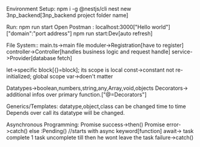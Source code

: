 Environment Setup:
npm i -g @nestjs/cli
nest new 3np_backend[3np_backend project folder name]

Run:
npm run start
Open Postman : localhost:3000["Hello world"]["domain":"port address"]
npm run start:Dev[auto refresh]

File System::
main.ts->main file
moduler->Registration[have to register]
controller->Controller[handles business logic and request handle]
service->Provider[database fetch]

let->specific block[{}=block]; its scope is local 
const->constant not re-initialized; global scope
var->doen't matter

Datatypes->boolean,numbers,string,any,Array,void,objects
Decorators-> additional infos over primary function.["@=Decorators"]

Generics/Templates:
       datatype,object,class can be changed time to time
       Depends over call its datatype will be  changed.

Asynchronous Programming:
       Promise success->then()
       Promise error->catch()
       else :Pending()
       //starts with async keyword[function]
       await-> task complete 1 task uncomplete till then he wont leave the task
       failure->catch()
